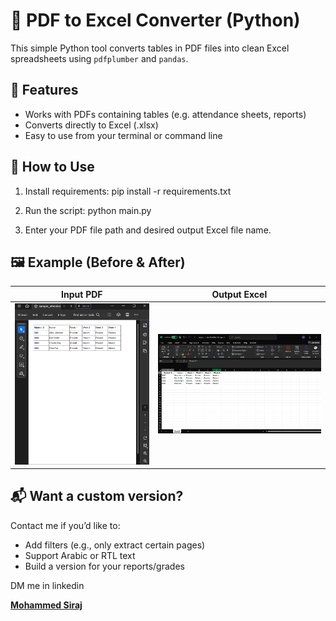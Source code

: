 # 🧾 PDF to Excel Converter (Python)

This simple Python tool converts tables in PDF files into clean Excel spreadsheets using `pdfplumber` and `pandas`.

## 📌 Features
- Works with PDFs containing tables (e.g. attendance sheets, reports)
- Converts directly to Excel (.xlsx)
- Easy to use from your terminal or command line

## 🔧 How to Use

1. Install requirements:
pip install -r requirements.txt

2. Run the script:
python main.py


3. Enter your PDF file path and desired output Excel file name.

## 🖼️ Example (Before & After)

| Input PDF | Output Excel |
|-----------|--------------|
| ![](assets/input.png) | ![](assets/output.png) |

## 📬 Want a custom version?
Contact me if you’d like to:
- Add filters (e.g., only extract certain pages)
- Support Arabic or RTL text
- Build a version for your reports/grades

DM me in linkedin **<div class="badge-base LI-profile-badge" data-locale="en_US" data-size="medium" data-theme="dark" data-type="VERTICAL" data-vanity="mohammed-siraj-905a70287" data-version="v1"><a class="badge-base__link LI-simple-link" href="https://ae.linkedin.com/in/mohammed-siraj-905a70287?trk=profile-badge">Mohammed Siraj</a></div>**

              